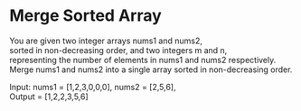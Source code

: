 # Merge Sorted Array

You are given two integer arrays nums1 and nums2,  
sorted in non-decreasing order, and two integers m and n,  
representing the number of elements in nums1 and nums2 respectively.  
Merge nums1 and nums2 into a single array sorted in non-decreasing order.  

Input: nums1 = [1,2,3,0,0,0], nums2 = [2,5,6],  
Output = [1,2,2,3,5,6]
